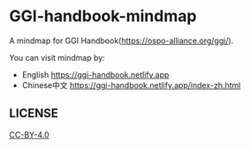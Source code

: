 # GGI-handbook-mindmap
A mindmap for GGI Handbook(https://ospo-alliance.org/ggi/).

You can visit mindmap by:
- English https://ggi-handbook.netlify.app
- Chinese中文 https://ggi-handbook.netlify.app/index-zh.html


## LICENSE

[CC-BY-4.0](./LICENSE)
